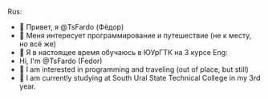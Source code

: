 Rus:
- 👋 Привет, я @TsFardo (Фёдор)
- 👀 Меня интересует программирование и путешествие (не к месту, но всё же)
- 🌱 Я в настоящее время обучаюсь в ЮУрГТК на 3 курсе
Eng:
- Hi, I'm @TsFardo (Fedor)
- 👀 I am interested in programming and traveling (out of place, but still)
- 🌱 I am currently studying at South Ural State Technical College in my 3rd year.
